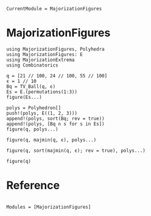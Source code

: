 ```@meta
CurrentModule = MajorizationFigures
```

# MajorizationFigures

```@example 1
using MajorizationFigures, Polyhedra
using MajorizationFigures: E
using MajorizationExtrema
using Combinatorics

q = [21 // 100, 24 // 100, 55 // 100]
ϵ = 1 // 10
Bq = TV_Ball(q, ϵ)
Es = E.(permutations(1:3))
figure(Es...)
```

```@example 1
polys = Polyhedron[]
push!(polys, E((1, 2, 3)))
append!(polys, sort(Bq; rev = true))
append!(polys, [Bq ∩ s for s in Es])
figure(q, polys...)
```

```@example 1
figure(q, majmin(q, ϵ), polys...)
```

```@example 1
figure(q, sort(majmin(q, ϵ); rev = true), polys...)
```

```@example 1
figure(q)
```

# Reference
```@index
```

```@autodocs
Modules = [MajorizationFigures]
```
